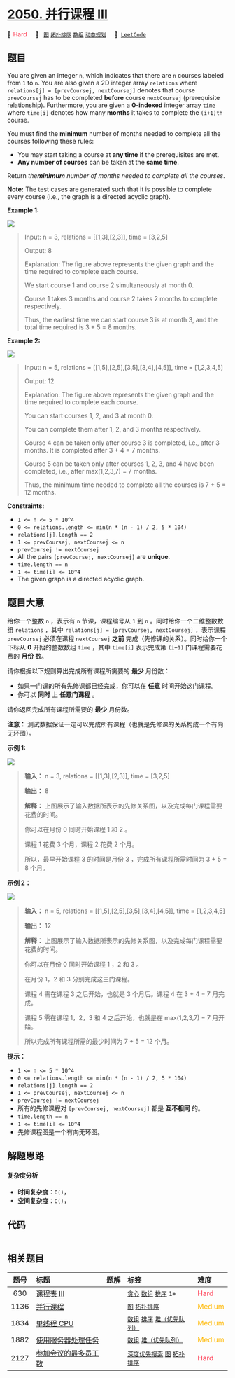 # [2050. 并行课程 III](https://leetcode.com/problems/parallel-courses-iii)

🔴 <font color=#ff334b>Hard</font>&emsp; 🔖&ensp; [`图`](/leetcode-js/outline/tag/graph.md) [`拓扑排序`](/leetcode-js/outline/tag/topological-sort.md) [`数组`](/leetcode-js/outline/tag/array.md) [`动态规划`](/leetcode-js/outline/tag/dynamic-programming.md)&emsp; 🔗&ensp;[`LeetCode`](https://leetcode.com/problems/parallel-courses-iii)

## 题目

You are given an integer `n`, which indicates that there are `n` courses
labeled from `1` to `n`. You are also given a 2D integer array `relations`
where `relations[j] = [prevCoursej, nextCoursej]` denotes that course
`prevCoursej` has to be completed **before** course `nextCoursej`
(prerequisite relationship). Furthermore, you are given a **0-indexed**
integer array `time` where `time[i]` denotes how many **months** it takes to
complete the `(i+1)th` course.

You must find the **minimum** number of months needed to complete all the
courses following these rules:

  * You may start taking a course at **any time** if the prerequisites are met.
  * **Any number of courses** can be taken at the **same time**.

Return _the**minimum** number of months needed to complete all the courses_.

**Note:** The test cases are generated such that it is possible to complete
every course (i.e., the graph is a directed acyclic graph).



**Example 1:**

**![](https://assets.leetcode.com/uploads/2021/10/07/ex1.png)**

> Input: n = 3, relations = [[1,3],[2,3]], time = [3,2,5]
> 
> Output: 8
> 
> Explanation: The figure above represents the given graph and the time required to complete each course. 
> 
> We start course 1 and course 2 simultaneously at month 0.
> 
> Course 1 takes 3 months and course 2 takes 2 months to complete respectively.
> 
> Thus, the earliest time we can start course 3 is at month 3, and the total time required is 3 + 5 = 8 months.

**Example 2:**

**![](https://assets.leetcode.com/uploads/2021/10/07/ex2.png)**

> Input: n = 5, relations = [[1,5],[2,5],[3,5],[3,4],[4,5]], time = [1,2,3,4,5]
> 
> Output: 12
> 
> Explanation: The figure above represents the given graph and the time required to complete each course.
> 
> You can start courses 1, 2, and 3 at month 0.
> 
> You can complete them after 1, 2, and 3 months respectively.
> 
> Course 4 can be taken only after course 3 is completed, i.e., after 3 months. It is completed after 3 + 4 = 7 months.
> 
> Course 5 can be taken only after courses 1, 2, 3, and 4 have been completed, i.e., after max(1,2,3,7) = 7 months.
> 
> Thus, the minimum time needed to complete all the courses is 7 + 5 = 12 months.

**Constraints:**

  * `1 <= n <= 5 * 10^4`
  * `0 <= relations.length <= min(n * (n - 1) / 2, 5 * 104)`
  * `relations[j].length == 2`
  * `1 <= prevCoursej, nextCoursej <= n`
  * `prevCoursej != nextCoursej`
  * All the pairs `[prevCoursej, nextCoursej]` are **unique**.
  * `time.length == n`
  * `1 <= time[i] <= 10^4`
  * The given graph is a directed acyclic graph.


## 题目大意

给你一个整数 `n` ，表示有 `n` 节课，课程编号从 `1` 到 `n` 。同时给你一个二维整数数组 `relations` ，其中
`relations[j] = [prevCoursej, nextCoursej]` ，表示课程 `prevCoursej` 必须在课程
`nextCoursej` **之前**  完成（先修课的关系）。同时给你一个下标从 **0**  开始的整数数组 `time` ，其中 `time[i]`
表示完成第 `(i+1)` 门课程需要花费的 **月份**  数。

请你根据以下规则算出完成所有课程所需要的 **最少**  月份数：

  * 如果一门课的所有先修课都已经完成，你可以在 **任意**  时间开始这门课程。
  * 你可以 **同时**  上 **任意门课程**  。

请你返回完成所有课程所需要的 **最少**  月份数。

**注意：** 测试数据保证一定可以完成所有课程（也就是先修课的关系构成一个有向无环图）。



**示例  1:**

**![](https://assets.leetcode.com/uploads/2021/10/07/ex1.png)**

> 
> 
> 
> 
> 
> **输入：** n = 3, relations = [[1,3],[2,3]], time = [3,2,5]
> 
> **输出：** 8
> 
> **解释：** 上图展示了输入数据所表示的先修关系图，以及完成每门课程需要花费的时间。
> 
> 你可以在月份 0 同时开始课程 1 和 2 。
> 
> 课程 1 花费 3 个月，课程 2 花费 2 个月。
> 
> 所以，最早开始课程 3 的时间是月份 3 ，完成所有课程所需时间为 3 + 5 = 8 个月。
> 
> 

**示例 2：**

**![](https://assets.leetcode.com/uploads/2021/10/07/ex2.png)**

> 
> 
> 
> 
> 
> **输入：** n = 5, relations = [[1,5],[2,5],[3,5],[3,4],[4,5]], time = [1,2,3,4,5]
> 
> **输出：** 12
> 
> **解释：** 上图展示了输入数据所表示的先修关系图，以及完成每门课程需要花费的时间。
> 
> 你可以在月份 0 同时开始课程 1 ，2 和 3 。
> 
> 在月份 1，2 和 3 分别完成这三门课程。
> 
> 课程 4 需在课程 3 之后开始，也就是 3 个月后。课程 4 在 3 + 4 = 7 月完成。
> 
> 课程 5 需在课程 1，2，3 和 4 之后开始，也就是在 max(1,2,3,7) = 7 月开始。
> 
> 所以完成所有课程所需的最少时间为 7 + 5 = 12 个月。
> 
> 



**提示：**

  * `1 <= n <= 5 * 10^4`
  * `0 <= relations.length <= min(n * (n - 1) / 2, 5 * 104)`
  * `relations[j].length == 2`
  * `1 <= prevCoursej, nextCoursej <= n`
  * `prevCoursej != nextCoursej`
  * 所有的先修课程对 `[prevCoursej, nextCoursej]` 都是 **互不相同**  的。
  * `time.length == n`
  * `1 <= time[i] <= 10^4`
  * 先修课程图是一个有向无环图。


## 解题思路

#### 复杂度分析

- **时间复杂度**：`O()`，
- **空间复杂度**：`O()`，

## 代码

```javascript

```

## 相关题目

<!-- prettier-ignore -->
| 题号 | 标题 | 题解 | 标签 | 难度 |
| :------: | :------ | :------: | :------ | :------ |
| 630 | [课程表 III](https://leetcode.com/problems/course-schedule-iii) |  |  [`贪心`](/leetcode-js/outline/tag/greedy.md) [`数组`](/leetcode-js/outline/tag/array.md) [`排序`](/leetcode-js/outline/tag/sorting.md) `1+` | <font color=#ff334b>Hard</font> |
| 1136 | [并行课程](https://leetcode.com/problems/parallel-courses) |  |  [`图`](/leetcode-js/outline/tag/graph.md) [`拓扑排序`](/leetcode-js/outline/tag/topological-sort.md) | <font color=#ffb800>Medium</font> |
| 1834 | [单线程 CPU](https://leetcode.com/problems/single-threaded-cpu) |  |  [`数组`](/leetcode-js/outline/tag/array.md) [`排序`](/leetcode-js/outline/tag/sorting.md) [`堆（优先队列）`](/leetcode-js/outline/tag/heap-priority-queue.md) | <font color=#ffb800>Medium</font> |
| 1882 | [使用服务器处理任务](https://leetcode.com/problems/process-tasks-using-servers) |  |  [`数组`](/leetcode-js/outline/tag/array.md) [`堆（优先队列）`](/leetcode-js/outline/tag/heap-priority-queue.md) | <font color=#ffb800>Medium</font> |
| 2127 | [参加会议的最多员工数](https://leetcode.com/problems/maximum-employees-to-be-invited-to-a-meeting) |  |  [`深度优先搜索`](/leetcode-js/outline/tag/depth-first-search.md) [`图`](/leetcode-js/outline/tag/graph.md) [`拓扑排序`](/leetcode-js/outline/tag/topological-sort.md) | <font color=#ff334b>Hard</font> |

<style>
.blue {
    background-color: #096dd9;
    padding: 0.25rem 0.5rem;
    margin: 0;
    font-size: 0.85em;
    border-radius: 3px;
    color: white;
    font-weight: 500;
}
table th:first-of-type { width: 10%; }
table th:nth-of-type(2) { width: 35%; }
table th:nth-of-type(3) { width: 10%; }
table th:nth-of-type(4) { width: 35%; }
table th:nth-of-type(5) { width: 10%; }
</style>
